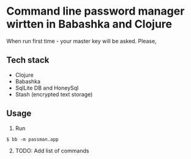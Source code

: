 # Command line password manager wirtten in Babashka and Clojure
When run first time - your master key will be asked.
Please,


## Tech stack
- Clojure
- Babashka
- SqlLite DB and HoneySql
- Stash (encrypted text storage)

## Usage

1. Run
```console
$ bb -m passman.app
```

2. TODO: Add list of commands
